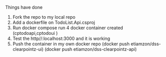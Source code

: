 Things have done 
1. Fork the repo to my local repo
2. Add a dockerfile on TodoList.Api.csproj
3. Run docker compose run 
4  docker container created  (cptodoapi,cptodoui )  
5. Test the http//:localhost:3000 and it is working
6. Push the container in my own docker repo
(docker push etiamzon/dss-clearpointz-ui)
(docker push etiamzon/dss-clearpointz-api)